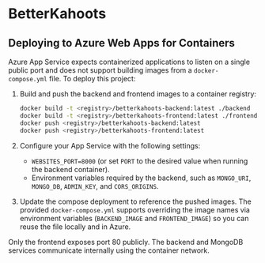 # BetterKahoots

## Deploying to Azure Web Apps for Containers

Azure App Service expects containerized applications to listen on a single
public port and does not support building images from a `docker-compose.yml`
file. To deploy this project:

1. Build and push the backend and frontend images to a container registry:

   ```bash
   docker build -t <registry>/betterkahoots-backend:latest ./backend
   docker build -t <registry>/betterkahoots-frontend:latest ./frontend
   docker push <registry>/betterkahoots-backend:latest
   docker push <registry>/betterkahoots-frontend:latest
   ```

2. Configure your App Service with the following settings:

   - `WEBSITES_PORT=8000` (or set `PORT` to the desired value when running the
     backend container).
   - Environment variables required by the backend, such as `MONGO_URI`,
     `MONGO_DB`, `ADMIN_KEY`, and `CORS_ORIGINS`.

3. Update the compose deployment to reference the pushed images. The provided
   `docker-compose.yml` supports overriding the image names via environment
   variables (`BACKEND_IMAGE` and `FRONTEND_IMAGE`) so you can reuse the file
   locally and in Azure.

Only the frontend exposes port 80 publicly. The backend and MongoDB services
communicate internally using the container network.
